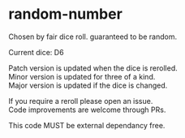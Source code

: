 # random-number
Chosen by fair dice roll. guaranteed to be random.

Current dice: D6

Patch version is updated when the dice is rerolled.  
Minor version is updated for three of a kind.  
Major version is updated if the dice is changed.  

If you require a reroll please open an issue.  
Code improvements are welcome through PRs.  

This code MUST be external dependancy free.
